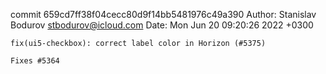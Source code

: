 commit 659cd7ff38f04cecc80d9f14bb5481976c49a390
Author: Stanislav Bodurov <stbodurov@icloud.com>
Date:   Mon Jun 20 09:20:26 2022 +0300

    fix(ui5-checkbox): correct label color in Horizon (#5375)
    
    Fixes #5364
